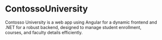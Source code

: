 # ContossoUniversity
Contosso University is a web app using Angular for a dynamic frontend and .NET for a robust backend, designed to manage student enrollment, courses, and faculty details efficiently.
